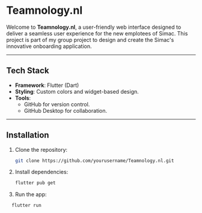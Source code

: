 # Teamnology.nl

Welcome to **Teamnology.nl**, a user-friendly web interface designed to deliver a seamless user experience for the new emplotees of Simac. This project is part of my group project to design and create the Simac's innovative onboarding application.

---

## Tech Stack

- **Framework**: Flutter (Dart)
- **Styling**: Custom colors and widget-based design.
- **Tools**:
  - GitHub for version control.
  - GitHub Desktop for collaboration.

---

## Installation

1. Clone the repository:
   ```bash
   git clone https://github.com/yourusername/Teamnology.nl.git
   
2. Install dependencies:
   ```bash
   flutter pub get

3. Run the app:
 ```bash
   flutter run
